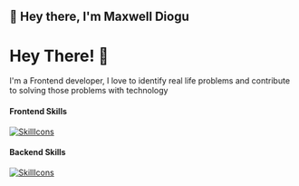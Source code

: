 ## 👋 Hey there, I'm Maxwell Diogu

# Hey There! 👋

I'm a Frontend developer, I love to identify real life problems and contribute to solving those problems with technology

#### Frontend Skills

[![SkillIcons](https://skillicons.dev/icons?i=js,ts,html,css,react,tailwind,vue,bootstrap)](https://skillicons.dev)

#### Backend Skills

[![SkillIcons](https://skillicons.dev/icons?i=nodejs,django,nest,laravel)](https://skillicons.dev)
